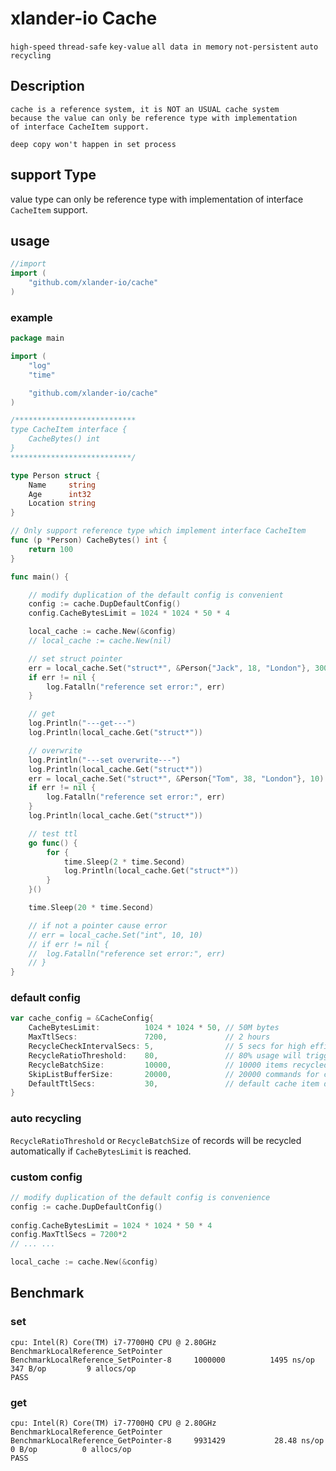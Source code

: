 # xlander-io Cache

```high-speed```
```thread-safe```
```key-value```
```all data in memory```
```not-persistent```
```auto recycling ```

## Description
```
cache is a reference system, it is NOT an USUAL cache system
because the value can only be reference type with implementation
of interface CacheItem support.

deep copy won't happen in set process
```

## support Type
value type can only be reference type with implementation of interface `CacheItem` support.

## usage

```go
//import
import (
    "github.com/xlander-io/cache"
)
```

### example

```go
package main

import (
	"log"
	"time"

	"github.com/xlander-io/cache"
)

/***************************
type CacheItem interface {
	CacheBytes() int
}
***************************/

type Person struct {
	Name     string
	Age      int32
	Location string
}

// Only support reference type which implement interface CacheItem
func (p *Person) CacheBytes() int {
	return 100
}

func main() {

	// modify duplication of the default config is convenient
	config := cache.DupDefaultConfig()
	config.CacheBytesLimit = 1024 * 1024 * 50 * 4

	local_cache := cache.New(&config)
	// local_cache := cache.New(nil)

	// set struct pointer
	err = local_cache.Set("struct*", &Person{"Jack", 18, "London"}, 300)
	if err != nil {
		log.Fatalln("reference set error:", err)
	}

	// get
	log.Println("---get---")
	log.Println(local_cache.Get("struct*"))

	// overwrite
	log.Println("---set overwrite---")
	log.Println(local_cache.Get("struct*"))
	err = local_cache.Set("struct*", &Person{"Tom", 38, "London"}, 10)
	if err != nil {
		log.Fatalln("reference set error:", err)
	}
	log.Println(local_cache.Get("struct*"))

	// test ttl
	go func() {
		for {
			time.Sleep(2 * time.Second)
			log.Println(local_cache.Get("struct*"))
		}
	}()

	time.Sleep(20 * time.Second)

	// if not a pointer cause error
	// err = local_cache.Set("int", 10, 10)
	// if err != nil {
	// 	log.Fatalln("reference set error:", err)
	// }
}

```

### default config

```go
var cache_config = &CacheConfig{
	CacheBytesLimit:          1024 * 1024 * 50, // 50M bytes
	MaxTtlSecs:               7200,             // 2 hours
	RecycleCheckIntervalSecs: 5,                // 5 secs for high efficiency
	RecycleRatioThreshold:    80,               // 80% usage will trigger recycling
	RecycleBatchSize:         10000,            // 10000 items recycled in a batch
	SkipListBufferSize:       20000,            // 20000 commands for chan buffer between internal map and skiplist
	DefaultTtlSecs:           30,               // default cache item duration is 30 secs
}
```

### auto recycling

`RecycleRatioThreshold` or `RecycleBatchSize` of records will be recycled automatically
if `CacheBytesLimit` is reached.

### custom config

```go
// modify duplication of the default config is convenience
config := cache.DupDefaultConfig()
	
config.CacheBytesLimit = 1024 * 1024 * 50 * 4
config.MaxTtlSecs = 7200*2
// ... ...

local_cache := cache.New(&config)
```

## Benchmark

### set

```
cpu: Intel(R) Core(TM) i7-7700HQ CPU @ 2.80GHz
BenchmarkLocalReference_SetPointer
BenchmarkLocalReference_SetPointer-8   	 1000000	      1495 ns/op	     347 B/op	      9 allocs/op
PASS
```

### get

```
cpu: Intel(R) Core(TM) i7-7700HQ CPU @ 2.80GHz
BenchmarkLocalReference_GetPointer
BenchmarkLocalReference_GetPointer-8   	 9931429	       28.48 ns/op	       0 B/op	       0 allocs/op
PASS
```
